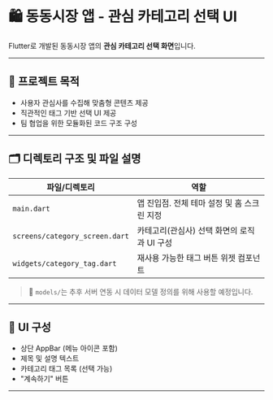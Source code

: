 # 🛍️ 동동시장 앱 - 관심 카테고리 선택 UI

Flutter로 개발된 동동시장 앱의 **관심 카테고리 선택 화면**입니다.  

---

## 🧩 프로젝트 목적

- 사용자 관심사를 수집해 맞춤형 콘텐츠 제공
- 직관적인 태그 기반 선택 UI 제공
- 팀 협업을 위한 모듈화된 코드 구조 구성

---

## 🗂️ 디렉토리 구조 및 파일 설명

| 파일/디렉토리 | 역할 |
|---------------|------|
| `main.dart` | 앱 진입점. 전체 테마 설정 및 홈 스크린 지정 |
| `screens/category_screen.dart` | 카테고리(관심사) 선택 화면의 로직과 UI 구성 |
| `widgets/category_tag.dart` | 재사용 가능한 태그 버튼 위젯 컴포넌트 |

> 📌 `models/`는 추후 서버 연동 시 데이터 모델 정의를 위해 사용할 예정입니다.

---

## 📐 UI 구성

- 상단 AppBar (메뉴 아이콘 포함)
- 제목 및 설명 텍스트
- 카테고리 태그 목록 (선택 가능)
- "계속하기" 버튼

---

